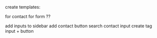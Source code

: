 create templates:

  for contact
  for form ??

  add inputs to sidebar
      add contact button
      search contact input
      create tag input + button

  